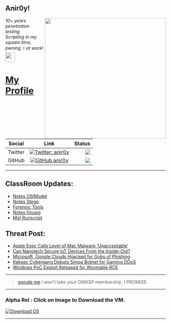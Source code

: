 <h2>Anir0y!</h2>
<img align='right' src="https://github-readme-stats.vercel.app/api?username=anir0y&show_icons=true&theme=dark" width="380">
<p><em>10+ years penetration testing<br>
  Scripting in my square time, pwning ⚡ at work!<img src="https://media.giphy.com/media/WUlplcMpOCEmTGBtBW/giphy.gif" width="30"> 
</em></p>



# [My Profile](https://anir0y.in/refer=githubreadme)

| Social   |      Link      | Status|
|----------|:-------------:|--:|
| Twitter |  [![Twitter: anir0y](https://img.shields.io/twitter/follow/anir0y?label=Follow%20me&style=plastic)](https://twitter.com/anir0y)| ![](https://img.shields.io/badge/Status-Online-blue)|
| GitHub |    [![GitHub anir0y](https://img.shields.io/github/followers/anir0y?label=Fork%20me&style=plastic)](https://github.com/anir0y)   | ![](https://img.shields.io/badge/Status-Online-blue)|


---

## ClassRoom Updates:

<!-- CLASS:START -->
- [Notes OSIModel](https://classroom.anir0y.in/post/notes-osimodel/)
- [Notes Stego](https://classroom.anir0y.in/post/notes-stego/)
- [Forensic Tools](https://classroom.anir0y.in/post/ref-forensic/)
- [Notes Gnupg](https://classroom.anir0y.in/post/notes-gnupg/)
- [Msf Runscript](https://classroom.anir0y.in/post/msf-runscript/)
<!-- CLASS:END -->

## Threat Post:

<!-- THREAT:START -->
- [Apple Exec Calls Level of Mac Malware ‘Unacceptable’](https://threatpost.com/apple-mac-malware-unacceptable/166340/)
- [Can Nanotech Secure IoT Devices From the Inside-Out?](https://threatpost.com/nanotech-secure-iot-devices/166324/)
- [Microsoft, Google Clouds Hijacked for Gobs of Phishing](https://threatpost.com/microsoft-google-clouds-hijacked-phishing/166329/)
- [Keksec Cybergang Debuts Simps Botnet for Gaming DDoS](https://threatpost.com/keksec-simps-botnet-gaming-ddos/166306/)
- [Windows PoC Exploit Released for Wormable RCE](https://threatpost.com/windows-exploit-wormable-rce/166289/)
<!-- THREAT:END -->
---


> [google me](https://google.com/search?q=@anir0y) I won't take your OWASP membership, I PROMISE. 

---
### Alpha Rel : Click on Image to Download the VM.
[![Download OS](https://i.imgur.com/4RUjCIA.png)](https://sourceforge.net/projects/classroom-os/files/latest/download)

---

